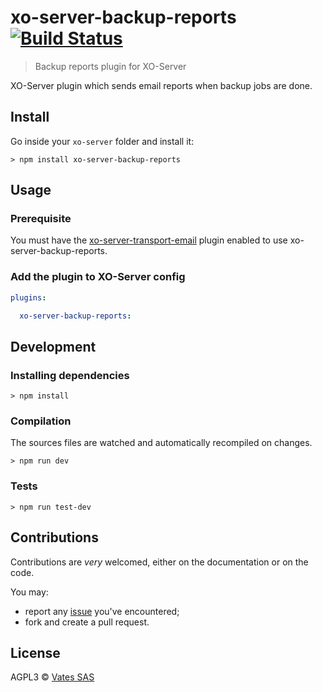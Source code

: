 # xo-server-backup-reports [![Build Status](https://api.travis-ci.org/vatesfr/xo-server-backup-reports.png?branch=master)](https://travis-ci.org/vatesfr/xo-server-backup-reports)

> Backup reports plugin for XO-Server

XO-Server plugin which sends email reports when backup jobs are done.
 
## Install

Go inside your `xo-server` folder and install it:

```
> npm install xo-server-backup-reports
```

## Usage

### Prerequisite

You must have the [xo-server-transport-email](https://github.com/vatesfr/xo-server-transport-email) plugin enabled to use xo-server-backup-reports.

### Add the plugin to XO-Server config

```yaml
plugins:

  xo-server-backup-reports:
```

## Development

### Installing dependencies

```
> npm install
```

### Compilation

The sources files are watched and automatically recompiled on changes.

```
> npm run dev
```

### Tests

```
> npm run test-dev
```

## Contributions

Contributions are *very* welcomed, either on the documentation or on
the code.

You may:

- report any [issue](https://github.com/vatesfr/xo-server-backup-reports/issues)
  you've encountered;
- fork and create a pull request.

## License

AGPL3 © [Vates SAS](http://vates.fr)
